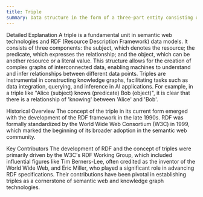```yaml
---
title: Triple
summary: Data structure in the form of a three-part entity consisting of a subject, predicate, and object, commonly used in semantic web technologies and knowledge graphs.
---
```

Detailed Explanation
A triple is a fundamental unit in semantic web technologies and RDF (Resource Description Framework) data models. It consists of three components: the subject, which denotes the resource; the predicate, which expresses the relationship; and the object, which can be another resource or a literal value. This structure allows for the creation of complex graphs of interconnected data, enabling machines to understand and infer relationships between different data points. Triples are instrumental in constructing knowledge graphs, facilitating tasks such as data integration, querying, and inference in AI applications. For example, in a triple like "Alice (subject) knows (predicate) Bob (object)", it is clear that there is a relationship of 'knowing' between 'Alice' and 'Bob'.

Historical Overview
The concept of the triple in its current form emerged with the development of the RDF framework in the late 1990s. RDF was formally standardized by the World Wide Web Consortium (W3C) in 1999, which marked the beginning of its broader adoption in the semantic web community.

Key Contributors
The development of RDF and the concept of triples were primarily driven by the W3C's RDF Working Group, which included influential figures like Tim Berners-Lee, often credited as the inventor of the World Wide Web, and Eric Miller, who played a significant role in advancing RDF specifications. Their contributions have been pivotal in establishing triples as a cornerstone of semantic web and knowledge graph technologies.